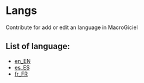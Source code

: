 # Langs
Contribute for add or edit an language in MacroGiciel

## List of language:
- [en_EN](https://github.com/MacroGiciel/Langs/blob/main/langs/en_EN.json)
- [es_ES](https://github.com/MacroGiciel/Langs/blob/main/langs/es_ES.json)
- [fr_FR](https://github.com/MacroGiciel/Langs/blob/main/langs/fr_FR.json)